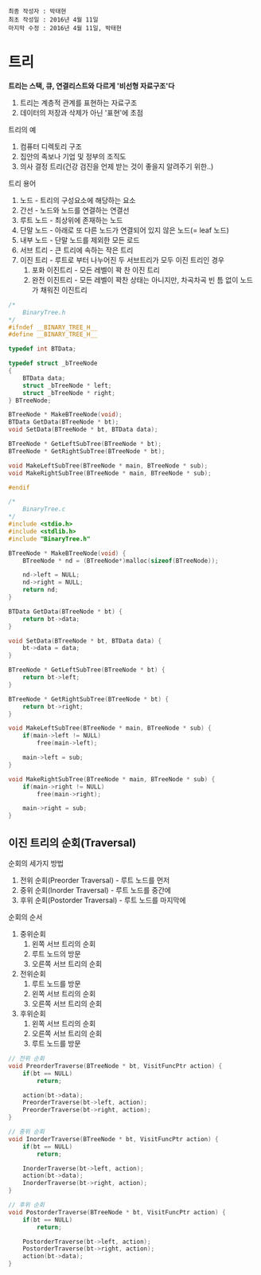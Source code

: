 ```
최종 작성자 : 박태현
최초 작성일 : 2016년 4월 11일
마지막 수정 : 2016년 4월 11일, 박태현
```

# 트리
**트리는 스택, 큐, 연결리스트와 다르게 '비선형 자료구조'다**

1. 트리는 계층적 관계를 표현하는 자료구조
2. 데이터의 저장과 삭제가 아닌 '표현'에 초점

트리의 예

1. 컴퓨터 디렉토리 구조
2. 집안의 족보나 기업 및 정부의 조직도
3. 의사 결정 트리(건강 검진을 언제 받는 것이 좋을지 알려주기 위한..)

트리 용어

1. 노드 - 트리의 구성요소에 해당하는 요소
2. 간선 - 노드와 노드를 연결하는 연결선
3. 루트 노드 - 최상위에 존재하는 노드
4. 단말 노드 - 아래로 또 다른 노드가 연결되어 있지 않은 노드(= leaf 노드)
5. 내부 노드 - 단말 노드를 제외한 모든 로드
6. 서브 트리 - 큰 트리에 속하는 작은 트리
7. 이진 트리 - 루트로 부터 나누어진 두 서브트리가 모두 이진 트리인 경우
	1. 포화 이진트리 - 모든 레벨이 꽉 찬 이진 트리
	2. 완전 이진트리 - 모든 레벨이 꽉찬 상태는 아니지만, 차곡차곡 빈 틈 없이 노드가 채워진 이진트리

```C
/*
	BinaryTree.h
*/
#ifndef __BINARY_TREE_H__
#define __BINARY_TREE_H__

typedef int BTData;

typedef struct _bTreeNode
{
	BTData data;
	struct _bTreeNode * left;
	struct _bTreeNode * right;
} BTreeNode;

BTreeNode * MakeBTreeNode(void);
BTData GetData(BTreeNode * bt);
void SetData(BTreeNode * bt, BTData data);

BTreeNode * GetLeftSubTree(BTreeNode * bt);
BTreeNode * GetRightSubTree(BTreeNode * bt);

void MakeLeftSubTree(BTreeNode * main, BTreeNode * sub);
void MakeRightSubTree(BTreeNode * main, BTreeNode * sub);

#endif
```

```C
/*
	BinaryTree.c
*/
#include <stdio.h>
#include <stdlib.h>
#include "BinaryTree.h"

BTreeNode * MakeBTreeNode(void) {
	BTreeNode * nd = (BTreeNode*)malloc(sizeof(BTreeNode));

	nd->left = NULL;
	nd->right = NULL;
	return nd;
}

BTData GetData(BTreeNode * bt) {
	return bt->data;
}

void SetData(BTreeNode * bt, BTData data) {
	bt->data = data;
}

BTreeNode * GetLeftSubTree(BTreeNode * bt) {
	return bt->left;
}

BTreeNode * GetRightSubTree(BTreeNode * bt) {
	return bt->right;
}

void MakeLeftSubTree(BTreeNode * main, BTreeNode * sub) {
	if(main->left != NULL)
		free(main->left);

	main->left = sub;
}

void MakeRightSubTree(BTreeNode * main, BTreeNode * sub) {
	if(main->right != NULL)
		free(main->right);

	main->right = sub;
}

```

## 이진 트리의 순회(Traversal)
순회의 세가지 방법

1. 전위 순회(Preorder Traversal) - 루트 노드를 먼저
2. 중위 순회(Inorder Traversal) - 루트 노드를 중간에
3. 후위 순회(Postorder Traversal) - 루트 노드를 마지막에

순회의 순서

1. 중위순회
	1. 왼쪽 서브 트리의 순회
	2. 루트 노드의 방문
	3. 오른쪽 서브 트리의 순회
2. 전위순회
	1. 루트 노드를 방문
	2. 왼쪽 서브 트리의 순회
	3. 오른쪽 서브 트리의 순회
3. 후위순회
	1. 왼쪽 서브 트리의 순회
	2. 오른쪽 서브 트리의 순회
	3. 루트 노드를 방문


```C
// 전위 순회
void PreorderTraverse(BTreeNode * bt, VisitFuncPtr action) {
	if(bt == NULL)
		return;

	action(bt->data);
	PreorderTraverse(bt->left, action);
	PreorderTraverse(bt->right, action);
}

// 중위 순회
void InorderTraverse(BTreeNode * bt, VisitFuncPtr action) {
	if(bt == NULL)
		return;

	InorderTraverse(bt->left, action);
	action(bt->data);
	InorderTraverse(bt->right, action);
}

// 후위 순회
void PostorderTraverse(BTreeNode * bt, VisitFuncPtr action) {
	if(bt == NULL)
		return;

	PostorderTraverse(bt->left, action);
	PostorderTraverse(bt->right, action);
	action(bt->data);
}
```
